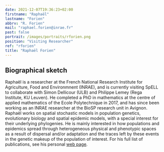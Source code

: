 ```yaml
---
date: 2021-12-07T19:36:23+02:00
firstname: "Raphaël"
lastname: "Forien"
abbrv: "R. Forien"
mail: "raphael.forien@inrae.fr"
past: false
portrait: /images/portraits/rforien.png
position: "Visiting Researcher"
ref: "rforien"
title: "Raphaël Forien"
---
```


## Biographical sketch

Raphaël is a researcher at the French National Research Institute for Agriculture, Food and Environmnent (INRAE), and is currently visiting SpELL to collaborate with Simon Dellicour (ULB) and Philippe Lemey (Rega Institute, KU Leuven). He completed a PhD in mathematics at the centre of applied mathematics of the Ecole Polytechnique in 2017, and has since been working as an INRAE researcher at the BioSP research unit in Avignon. Raphaël works on spatial stochastic models in population genetics, evolutionary biology and spatial epidemic models, with a special interest for their underlying phylogenies. He is mainly interested in how populations and epidemics spread through heterogeneous physical and phenotypic spaces as a result of dispersal and/or adaptation and the traces left by these events in the genetic makeup of the population of interest. For his full list of publications, see his personal [web page](http://www.normalesup.org/~rforien/).
